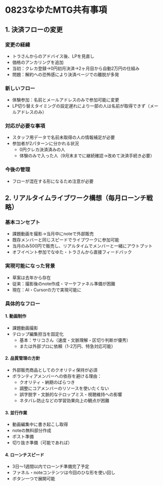 # 0823なゆたMTG共有事項

## 1. 決済フローの変更

### 変更の経緯
- トラさんからのアドバイス後、LPを見直し
- 価格のアンカリングを追加
- 当初：クレカ登録→0円初月決済→2ヶ月目から自動2万円の仕組み
- 問題：解約への恐怖感により決済ページでの離脱が多発

### 新しいフロー
- 体験参加：名前とメールアドレスのみで参加可能に変更
- LP切り替えタイミングの設定遅れにより一部の人は名前が取得できず（メールアドレスのみ）

### 対応が必要な事項
- スタッフ用データで名前未取得の人の情報補足が必要
- 参加者が2パターンに分かれる状況
  - 0円クレカ決済済みの人
  - 体験のみで入った人（9月末までに継続確認→改めて決済手続き必要）

### 今後の管理
- フローが混在する形になるため注意が必要

## 2. リアルタイムライブワーク構想（毎月ローンチ戦略）

### 基本コンセプト
- 課題動画を撮影→当月中にnoteで外部販売
- 既存メンバーと同じスピードでライブワークに参加可能
- 当月のみ500円で販売し、リアルタイムでメンバーと一緒にアウトプット
- オフイベント参加でなゆた・トラさんから直接フィードバック

### 実現可能になった背景
- 草案は去年から存在
- 従来：撮影後のnote作成・マーケファネル準備が困難
- 現在：AI・Cursorの力で実現可能に

### 具体的なフロー

#### 1. 動画制作
- 課題動画撮影
- テロップ編集担当を固定化
  - 基本：サリコさん（速度・文脈理解・区切り判断が優秀）
  - または外部プロに依頼（1-2万円、特急対応可能）

#### 2. 品質管理の方針
- 外部販売商品としてのクオリティ保持が必須
- ボランティアメンバーへの依存を避ける理由：
  - クオリティ・納期のばらつき
  - 調整にコアメンバーのリソースを使いたくない
  - 誤字脱字・文脈的なテロップミス・視聴維持への影響
  - ネタバレ防止などの学習効果向上の観点が困難

#### 3. 並行作業
- 動画編集中に書き起こし取得
- noteの無料部分作成
- ポスト準備
- 切り抜き準備（可能であれば）

#### 4. ローンチスピード
- 3日〜1週間以内でローンチ準備完了予定
- ファネル・noteコンテンツは今回のひな形を使い回し
- ボタン一つで展開可能
